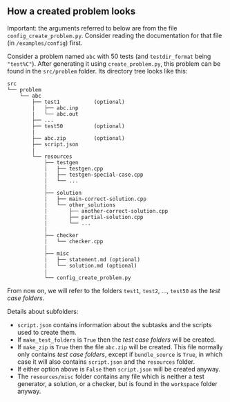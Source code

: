 ## How a created problem looks

Important: the arguments referred to below are from the file `config_create_problem.py`. Consider reading the documentation for that file (in `/examples/config`) first.

Consider a problem named `abc` with 50 tests (and `testdir_format` being `"test%C"`). After generating it using `create_problem.py`, this problem can be found in the `src/problem` folder. Its directory tree looks like this:

```
src
└── problem
	└──	abc
	 	├── test1			(optional)
	 	|	├── abc.inp
		|	└── abc.out
		├── ...
		├──	test50			(optional)
	    |
		├── abc.zip			(optional)
		├──	script.json
		|
		└── resources
			├──	testgen
			|	├──	testgen.cpp
			|	├── testgen-special-case.cpp
			|	└──	...
			|
			├──	solution
			|	├── main-correct-solution.cpp
			|	└── other_solutions
			|		├── another-correct-solution.cpp
			|		├──	partial-solution.cpp
			|		└──	...
			|
			├──	checker
			|	└──	checker.cpp
			|
			├──	misc
			|	├──	statement.md (optional)
			|	└──	solution.md (optional)
			|
			└── config_create_problem.py
```

From now on, we will refer to the folders `test1`, `test2`, ..., `test50` as the *test case folders*.

Details about subfolders:
- `script.json` contains information about the subtasks and the scripts used to create them.
- If `make_test_folders` is `True` then the *test case folders* will be created. 
- If `make_zip` is `True` then the file `abc.zip` will be created. This file normally only contains *test case folders*, except if `bundle_source` is `True`, in which case it will also contains `script.json` and the `resources` folder.
- If either option above is `False` then `script.json` will be created anyway.
- The `resources/misc` folder contains any file which is neither a test generator, a solution, or a checker, but is found in the `workspace` folder anyway.